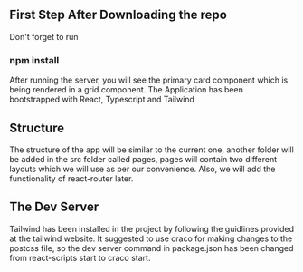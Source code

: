 ## First Step After Downloading the repo

Don't forget to run

### npm install

After running the server, you will see the primary card component which is being rendered in a grid component.
The Application has been bootstrapped with React, Typescript and Tailwind

## Structure

The structure of the app will be similar to the current one, another folder will be added in the src folder called pages, pages will contain two different layouts which we will use as per our convenience. Also, we will add the functionality of react-router later.

## The Dev Server

Tailwind has been installed in the project by following the guidlines provided at the tailwind website. It suggested to use craco for making changes to the postcss file, so the dev server command in package.json has been changed from react-scripts start to craco start.
